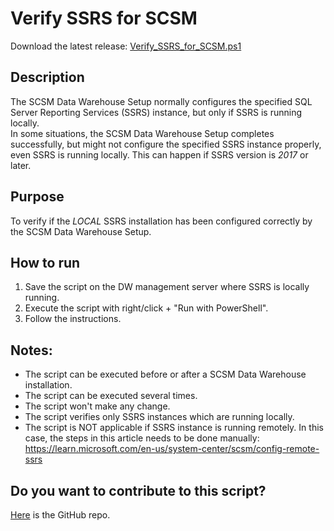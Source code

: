# Verify SSRS for SCSM
Download the latest release: [Verify_SSRS_for_SCSM.ps1](https://github.com/microsoft/CSS-SystemCenter-ServiceManager/releases/latest/download/Verify_SSRS_for_SCSM.ps1)   

## Description
The SCSM Data Warehouse Setup normally configures the specified SQL Server Reporting Services (SSRS) instance, but only if SSRS is running locally.  
In some situations, the SCSM Data Warehouse Setup completes successfully, but might not configure the specified SSRS instance properly, even SSRS is running locally. This can happen if SSRS version is *2017* or later.

## Purpose
To verify if the *LOCAL* SSRS installation has been configured correctly by the SCSM Data Warehouse Setup. 

## How to run
1. Save the script on the DW management server where SSRS is locally running.
1. Execute the script with right/click + "Run with PowerShell".
1. Follow the instructions.    

## Notes:
- The script can be executed before or after a SCSM Data Warehouse installation.
- The script can be executed several times. 
- The script won't make any change.
- The script verifies only SSRS instances which are running locally.
- The script is NOT applicable if SSRS instance is running remotely. In this case, the steps in this article needs to be done manually: https://learn.microsoft.com/en-us/system-center/scsm/config-remote-ssrs

## Do you want to contribute to this script?
[Here](https://github.com/khusmeno-MS/CSS-SystemCenter-ServiceManager/tree/main/Verify_SSRS_for_SCSM) is the GitHub repo.
